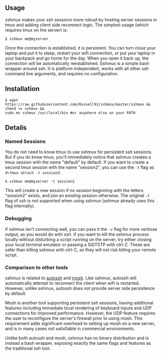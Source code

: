 
<h2>Usage</h2>

sshmux makes your ssh sessions more robust by hosting server sessions in tmux and adding client side reconnect logic.
The simplest usage (which requires tmux on the server) is:

    $ sshmux me@myserver

Once the connection is established, it is persistent. You can turn close your laptop and put it to sleep, restart your wifi connection,
or put your laptop in your backpack and go home for the day. When you open it back up, the connection will be automatically reestablished.
Sshmux is a simple bash wrapper around ssh. It is platform independent, works with all other ssh command line arguments, and requires no configuration.

<h2>Installation</h2>

    $ wget https://raw.githubusercontent.com/Russell91/sshmux/master/sshmux && 
    chmod +x sshmux && 
    sudo mv sshmux /usr/local/bin #or anywhere else on your PATH
    
<h2>Details</h2>

<h3>Named Sessions</h3>

You do not need to know tmux to use sshmux for persistent ssh sessions. But if you do know tmux, 
you'll immediately notice
that sshmux creates a tmux session with the name "default" by default. If you want to create a second tmux session with the name
"session2", you can use the `-t` flag as in `tmux attach -t session2`:

    $ sshmux me@myserver -t session2
    
This will create a new session if no session beginning with the letters "session2" exists, and join an existing session otherwise.
The original `-t` flag of ssh is not supported when using sshmux (sshmux already uses this flag internally).

<h3>Debugging</h3>

If sshmux isn't connecting well, you can pass it the `-v` flag for more verbose output, as you would do with ssh.
If you want to kill the sshmux process locally without disturbing a script running on the server, try either closing your
local terminal emulator or passing a SIGTSTP with ctrl-Z. These are safer than killing sshmux with ctrl-C, as they will not risk
killing your remote script.

<h3>Comparison to other tools</h3>

sshmux is related to <a href="http://www.harding.motd.ca/autossh/">autossh</a> and <a href="https://mosh.mit.edu/">mosh</a>. Like sshmux,
autossh will automatically attempt to reconnect the client when wifi is restarted. However, unlike sshmux, autossh does not provide server
side persistence by default.

Mosh is another tool supporting persistent ssh sessions, having additional features including immediate
local rendering of keyboard inputs and UDP connections for improved performance. However, the UDP feature requires the user
to reconfigure the server's firewall prior to using mosh. This requirement adds significant overhead to setting up mosh on a new server, and is in many cases not satisfiable in commercial environments.

Unlike both autossh and mosh, sshmux has no binary distribution and is instead a bash wrapper, exposing exactly the same flags and 
features as the traditional ssh tool.
